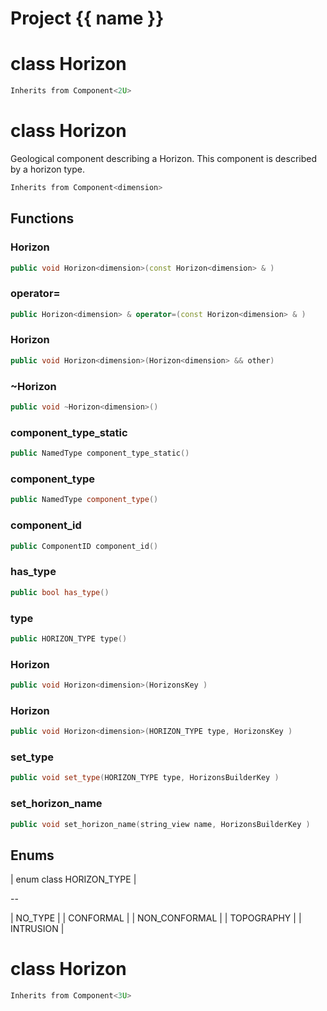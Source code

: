 <script setup>
import {useRoute} from 'vitepress'
const {path} = useRoute()
const tokens = path.split('/')
const words = tokens[2].split('-');
for (let i = 0; i < words.length; i++) {
    words[i] = words[i].charAt(0).toUpperCase() + words[i].slice(1);
    words[i] = words[i].replace('geode', 'Geode')
}
const name = words.join('-');
</script>
# Project {{ name }}

# class Horizon


```cpp
Inherits from Component<2U>
```



# class Horizon


 Geological component describing a Horizon. This component is described by a horizon type.



```cpp
Inherits from Component<dimension>
```



## Functions

### Horizon

```cpp
public void Horizon<dimension>(const Horizon<dimension> & )
```


### operator=

```cpp
public Horizon<dimension> & operator=(const Horizon<dimension> & )
```


### Horizon

```cpp
public void Horizon<dimension>(Horizon<dimension> && other)
```


### ~Horizon

```cpp
public void ~Horizon<dimension>()
```


### component_type_static

```cpp
public NamedType component_type_static()
```


### component_type

```cpp
public NamedType component_type()
```


### component_id

```cpp
public ComponentID component_id()
```


### has_type

```cpp
public bool has_type()
```


### type

```cpp
public HORIZON_TYPE type()
```


### Horizon

```cpp
public void Horizon<dimension>(HorizonsKey )
```


### Horizon

```cpp
public void Horizon<dimension>(HORIZON_TYPE type, HorizonsKey )
```


### set_type

```cpp
public void set_type(HORIZON_TYPE type, HorizonsBuilderKey )
```


### set_horizon_name

```cpp
public void set_horizon_name(string_view name, HorizonsBuilderKey )
```




## Enums

| enum class HORIZON_TYPE |

--

| NO_TYPE |
| CONFORMAL |
| NON_CONFORMAL |
| TOPOGRAPHY |
| INTRUSION |





# class Horizon


```cpp
Inherits from Component<3U>
```



